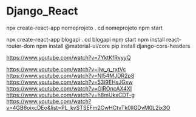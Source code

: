 # Django_React


npx create-react-app nomeprojeto .
cd nomeprojeto
npm start


npx create-react-app blogapi .
cd blogapi
npm start
npm install react-router-dom
npm install @material-ui/core
pip install django-cors-headers


https://www.youtube.com/watch?v=7YktKfRvyyQ


https://www.youtube.com/watch?v=ilw_g_rxtVc
https://www.youtube.com/watch?v=Nl54MJDR2p8
https://www.youtube.com/watch?v=53i9EHsJGxw
https://www.youtube.com/watch?v=GlROncAX4XI
https://www.youtube.com/watch?v=h8mUkxCDT-g
https://www.youtube.com/watch?v=4GB6oixcDEo&list=PL_kvSTSEFm2CwHCtvTk0llGDvM0L2jx3O